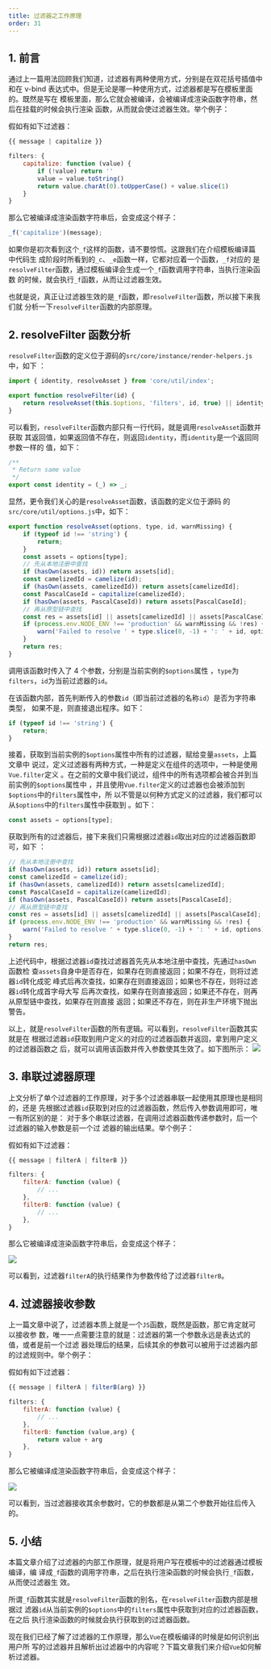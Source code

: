 ```yaml
---
title: 过滤器之工作原理
order: 31
---
```


## 1. 前言

通过上一篇用法回顾我们知道，过滤器有两种使用方式，分别是在双花括号插值中和在
v-bind 表达式中。但是无论是哪一种使用方式，过滤器都是写在模板里面的。既然是写在
模板里面，那么它就会被编译，会被编译成渲染函数字符串，然后在挂载的时候会执行渲染
函数，从而就会使过滤器生效。举个例子：

假如有如下过滤器：

```javascript
{{ message | capitalize }}

filters: {
    capitalize: function (value) {
        if (!value) return ''
        value = value.toString()
        return value.charAt(0).toUpperCase() + value.slice(1)
    }
}
```

那么它被编译成渲染函数字符串后，会变成这个样子：

```javascript
_f('capitalize')(message);
```

如果你是初次看到这个`_f`这样的函数，请不要惊慌。这跟我们在介绍模板编译篇中代码生
成阶段时所看到的`_c`、`_e`函数一样，它都对应着一个函数，`_f`对应的
是`resolveFilter`函数，通过模板编译会生成一个`_f`函数调用字符串，当执行渲染函数
的时候，就会执行`_f`函数，从而让过滤器生效。

也就是说，真正让过滤器生效的是`_f`函数，即`resolveFilter`函数，所以接下来我们就
分析一下`resolveFilter`函数的内部原理。

## 2. resolveFilter 函数分析

`resolveFilter`函数的定义位于源码的`src/core/instance/render-helpers.js`中，如下
：

```javascript
import { identity, resolveAsset } from 'core/util/index';

export function resolveFilter(id) {
	return resolveAsset(this.$options, 'filters', id, true) || identity;
}
```

可以看到，`resolveFilter`函数内部只有一行代码，就是调用`resolveAsset`函数并获取
其返回值，如果返回值不存在，则返回`identity`，而`identity`是一个返回同参数一样的
值，如下：

```javascript
/**
 * Return same value
 */
export const identity = (_) => _;
```

显然，更令我们关心的是`resolveAsset`函数，该函数的定义位于源码
的`src/core/util/options.js`中，如下：

```javascript
export function resolveAsset(options, type, id, warnMissing) {
	if (typeof id !== 'string') {
		return;
	}
	const assets = options[type];
	// 先从本地注册中查找
	if (hasOwn(assets, id)) return assets[id];
	const camelizedId = camelize(id);
	if (hasOwn(assets, camelizedId)) return assets[camelizedId];
	const PascalCaseId = capitalize(camelizedId);
	if (hasOwn(assets, PascalCaseId)) return assets[PascalCaseId];
	// 再从原型链中查找
	const res = assets[id] || assets[camelizedId] || assets[PascalCaseId];
	if (process.env.NODE_ENV !== 'production' && warnMissing && !res) {
		warn('Failed to resolve ' + type.slice(0, -1) + ': ' + id, options);
	}
	return res;
}
```

调用该函数时传入了 4 个参数，分别是当前实例的`$options`属性
，`type`为`filters`，`id`为当前过滤器的`id`。

在该函数内部，首先判断传入的参数`id`（即当前过滤器的名称`id`）是否为字符串类型，
如果不是，则直接退出程序。如下：

```javascript
if (typeof id !== 'string') {
	return;
}
```

接着，获取到当前实例的`$options`属性中所有的过滤器，赋给变量`assets`，上篇文章中
说过，定义过滤器有两种方式，一种是定义在组件的选项中，一种是使用`Vue.filter`定义
。在之前的文章中我们说过，组件中的所有选项都会被合并到当前实例的`$options`属性中
，并且使用`Vue.filter`定义的过滤器也会被添加到`$options`中的`filters`属性中，所
以不管是以何种方式定义的过滤器，我们都可以从`$options`中的`filters`属性中获取到
。如下：

```javascript
const assets = options[type];
```

获取到所有的过滤器后，接下来我们只需根据过滤器`id`取出对应的过滤器函数即可，如下
：

```javascript
// 先从本地注册中查找
if (hasOwn(assets, id)) return assets[id];
const camelizedId = camelize(id);
if (hasOwn(assets, camelizedId)) return assets[camelizedId];
const PascalCaseId = capitalize(camelizedId);
if (hasOwn(assets, PascalCaseId)) return assets[PascalCaseId];
// 再从原型链中查找
const res = assets[id] || assets[camelizedId] || assets[PascalCaseId];
if (process.env.NODE_ENV !== 'production' && warnMissing && !res) {
	warn('Failed to resolve ' + type.slice(0, -1) + ': ' + id, options);
}
return res;
```

上述代码中，根据过滤器`id`查找过滤器首先先从本地注册中查找，先通过`hasOwn`函数检
查`assets`自身中是否存在，如果存在则直接返回；如果不存在，则将过滤器`id`转化成驼
峰式后再次查找，如果存在则直接返回；如果也不存在，则将过滤器`id`转化成首字母大写
后再次查找，如果存在则直接返回；如果还不存在，则再从原型链中查找，如果存在则直接
返回；如果还不存在，则在非生产环境下抛出警告。

以上，就是`resolveFilter`函数的所有逻辑。可以看到，`resolveFilter`函数其实就是在
根据过滤器`id`获取到用户定义的对应的过滤器函数并返回，拿到用户定义的过滤器函数之
后，就可以调用该函数并传入参数使其生效了。如下图所示：
![](http://ibadgers.cn/images/code/vue2/filter_1.jpg)

## 3. 串联过滤器原理

上文分析了单个过滤器的工作原理，对于多个过滤器串联一起使用其原理也是相同的，还是
先根据过滤器`id`获取到对应的过滤器函数，然后传入参数调用即可，唯一有所区别的是：
对于多个串联过滤器，在调用过滤器函数传递参数时，后一个过滤器的输入参数是前一个过
滤器的输出结果。举个例子：

假如有如下过滤器：

```javascript
{{ message | filterA | filterB }}

filters: {
    filterA: function (value) {
        // ...
    },
    filterB: function (value) {
        // ...
    },
}
```

那么它被编译成渲染函数字符串后，会变成这个样子：

![](http://ibadgers.cn/images/code/vue2/filter_2.jpg)

可以看到，过滤器`filterA`的执行结果作为参数传给了过滤器`filterB`。

## 4. 过滤器接收参数

上一篇文章中说了，过滤器本质上就是一个`JS`函数，既然是函数，那它肯定就可以接收参
数，唯一一点需要注意的就是：过滤器的第一个参数永远是表达式的值，或者是前一个过滤
器处理后的结果，后续其余的参数可以被用于过滤器内部的过滤规则中。举个例子：

假如有如下过滤器：

```javascript
{{ message | filterA | filterB(arg) }}

filters: {
    filterA: function (value) {
        // ...
    },
    filterB: function (value,arg) {
        return value + arg
    },
}
```

那么它被编译成渲染函数字符串后，会变成这个样子：

![](http://ibadgers.cn/images/code/vue2/filter_3.jpg)

可以看到，当过滤器接收其余参数时，它的参数都是从第二个参数开始往后传入的。

## 5. 小结

本篇文章介绍了过滤器的内部工作原理，就是将用户写在模板中的过滤器通过模板编译，编
译成`_f`函数的调用字符串，之后在执行渲染函数的时候会执行`_f`函数，从而使过滤器生
效。

所谓`_f`函数其实就是`resolveFilter`函数的别名，在`resolveFilter`函数内部是根据过
滤器`id`从当前实例的`$options`中的`filters`属性中获取到对应的过滤器函数，在之后
执行渲染函数的时候就会执行获取到的过滤器函数。

现在我们已经了解了过滤器的工作原理，那么`Vue`在模板编译的时候是如何识别出用户所
写的过滤器并且解析出过滤器中的内容呢？下篇文章我们来介绍`Vue`如何解析过滤器。
